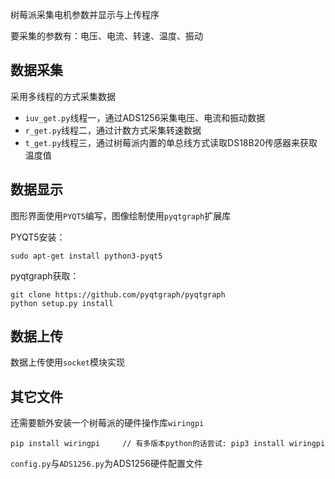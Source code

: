树莓派采集电机参数并显示与上传程序

要采集的参数有：电压、电流、转速、温度、振动

## 数据采集

采用多线程的方式采集数据
- `iuv_get.py`线程一，通过ADS1256采集电压、电流和振动数据
- `r_get.py`线程二，通过计数方式采集转速数据
- `t_get.py`线程三，通过树莓派内置的单总线方式读取DS18B20传感器来获取温度值

## 数据显示

图形界面使用`PYQT5`编写，图像绘制使用`pyqtgraph`扩展库

PYQT5安装：
```
sudo apt-get install python3-pyqt5
```

pyqtgraph获取：
```
git clone https://github.com/pyqtgraph/pyqtgraph
python setup.py install
```

## 数据上传

数据上传使用`socket`模块实现

## 其它文件

还需要额外安装一个树莓派的硬件操作库`wiringpi`
```
pip install wiringpi     // 有多版本python的话尝试: pip3 install wiringpi
```

`config.py`与`ADS1256.py`为ADS1256硬件配置文件
